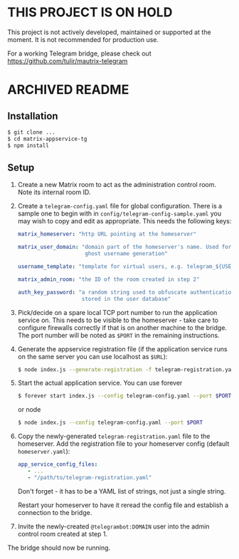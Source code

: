 # THIS PROJECT IS ON HOLD

This project is not actively developed, maintained or supported at the moment. It is not recommended for production use.

For a working Telegram bridge, please check out https://github.com/tulir/mautrix-telegram


# ARCHIVED README

Installation
------------

```sh
$ git clone ...
$ cd matrix-appservice-tg
$ npm install
```


Setup
-----

1. Create a new Matrix room to act as the administration control room. Note
   its internal room ID.

1. Create a `telegram-config.yaml` file for global configuration. There is a
   sample one to begin with in `config/telegram-config-sample.yaml` you may
   wish to copy and edit as appropriate. This needs the following keys:

   ```yaml
   matrix_homeserver: "http URL pointing at the homeserver"

   matrix_user_domain: "domain part of the homeserver's name. Used for
                        ghost username generation"

   username_template: "template for virtual users, e.g. telegram_${USER}"

   matrix_admin_room: "the ID of the room created in step 2"

   auth_key_password: "a random string used to obfuscate authentication keys
                       stored in the user database"
   ```

1. Pick/decide on a spare local TCP port number to run the application service
   on. This needs to be visible to the homeserver - take care to configure
   firewalls correctly if that is on another machine to the bridge. The port
   number will be noted as `$PORT` in the remaining instructions.

1. Generate the appservice registration file (if the application service runs
   on the same server you can use localhost as `$URL`):

   ```sh
   $ node index.js --generate-registration -f telegram-registration.yaml  -u $URL:$PORT
   ```

1. Start the actual application service. You can use forever

   ```sh
   $ forever start index.js --config telegram-config.yaml --port $PORT
   ```

   or node

   ```sh
   $ node index.js --config telegram-config.yaml --port $PORT
   ```

1. Copy the newly-generated `telegram-registration.yaml` file to the homeserver.
   Add the registration file to your homeserver config (default `homeserver.yaml`):

   ```yaml
   app_service_config_files:
      - ...
      - "/path/to/telegram-registration.yaml"
   ```

   Don't forget - it has to be a YAML list of strings, not just a single string.

   Restart your homeserver to have it reread the config file and establish a
   connection to the bridge.

1. Invite the newly-created `@telegrambot:DOMAIN` user into the admin control
   room created at step 1.

The bridge should now be running.

